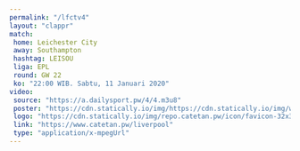 ```yaml
---
permalink: "/lfctv4"
layout: "clappr"
match:
 home: Leichester City
 away: Southampton
 hashtag: LEISOU
 liga: EPL
 round: GW 22
 ko: "22:00 WIB. Sabtu, 11 Januari 2020"
video:
 source: "https://a.dailysport.pw/4/4.m3u8"
 poster: "https://cdn.statically.io/img/https://cdn.statically.io/img/wallpaperplay.com/walls/full/7/1/1/324254.jpg?w=720&quality=60&format=webp"
 logo: "https://cdn.statically.io/img/repo.catetan.pw/icon/favicon-32x32.png"
 link: "https://www.catetan.pw/liverpool"
 type: "application/x-mpegUrl"
---
```

